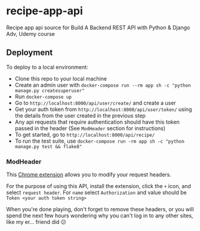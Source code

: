 # recipe-app-api
Recipe app api source for Build A Backend REST API with Python &amp; Django Adv, Udemy course


## Deployment

To deploy to a local environment:

- Clone this repo to your local machine
- Create an admin user with `docker-compose run --rm app sh -c "python manage.py createsuperuser"`
- Run `docker-compose up`
- Go to `http://localhost:8000/api/user/create/` and create a user
- Get your auth token from `http://localhost:8000/api/user/token/` using the details from the user created in the previous step
- Any api requests that require authentication should have this token passed in the header (See `ModHeader` section for instructions)
- To get started, go to `http://localhost:8000/api/recipe/`
- To run the test suite, use `docker-compose run -rm app sh -c "python manage.py test && flake8"`



### ModHeader
This [Chrome extension](https://chrome.google.com/webstore/detail/modheader/idgpnmonknjnojddfkpgkljpfnnfcklj) allows you to modify your request headers.

For the purpose of using this API, install the extension, click the `+` icon, and select `request header`. For `name` select `Authorization` and value should be `Token <your auth token string>`

When you're done playing, don't forget to remove these headers, or you will spend the next few hours wondering why you can't log in to any other sites, like my er... friend did :confused:
